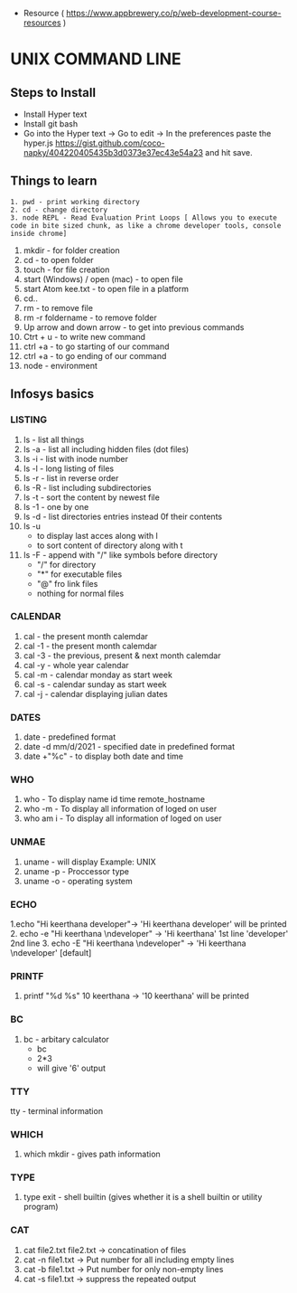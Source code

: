 - Resource ( https://www.appbrewery.co/p/web-development-course-resources )
# UNIX COMMAND LINE
## Steps to Install
- Install Hyper text
- Install git bash
- Go into the Hyper text -> Go to edit -> In the preferences paste the hyper.js https://gist.github.com/coco-napky/404220405435b3d0373e37ec43e54a23 and hit save.
## Things to learn
    1. pwd - print working directory
    2. cd - change directory
    3. node REPL - Read Evaluation Print Loops [ Allows you to execute code in bite sized chunk, as like a chrome developer tools, console inside chrome]
1. mkdir - for folder creation
2. cd - to open folder
3. touch - for file creation
4. start (Windows) / open (mac) - to open file
5. start Atom kee.txt - to open file in a platform
6. cd.. 
7. rm - to remove file 
8. rm -r foldername - to remove folder
9. Up arrow and down arrow -  to get into previous commands
10. Ctrt + u - to write new command 
11. ctrl +a - to go starting of our command   
12. ctrl +a - to go ending of our command 
13. node - environment
## Infosys basics
### LISTING
1. ls - list all things
2. ls -a - list all including hidden files (dot files)
3. ls -i - list with inode number
4. ls -l - long listing of files
5. ls -r - list in reverse order
6. ls -R - list including subdirectories
7. ls -t - sort the content by newest file
8. ls -1 - one by one
9. ls -d - list directories entries instead 0f their contents
10. ls -u 
    - to display last acces along with l
    - to sort content of directory along with t
11. ls -F - append with "/" like symbols before directory
    - "/" for directory
    - "*" for executable files
    - "@" fro link files
    - nothing for normal files 
### CALENDAR
1. cal    - the present month calemdar
2. cal -1 - the present month calemdar
3. cal -3 - the previous, present & next month calemdar
4. cal -y - whole year calendar
5. cal -m - calendar monday as start week 
6. cal -s -  calendar sunday as start week 
7. cal -j - calendar displaying julian dates

### DATES
1. date    - predefined format
2. date -d mm/d/2021 - specified date in predefined format
3. date +"%c" - to display both date and time 

### WHO
1. who      - To display name id time remote_hostname
2. who -m   - To display all information of loged on user
3. who am i - To display all information of loged on user
### UNMAE 
1. uname -   will display Example: UNIX 
2. uname -p - Proccessor type
3. uname -o - operating system
### ECHO
1.echo "Hi keerthana developer"-> 'Hi keerthana developer' will be printed
2. echo -e "Hi keerthana \ndeveloper" -> 'Hi keerthana' 1st line 'developer' 2nd line
3. echo -E "Hi keerthana \ndeveloper" -> 'Hi keerthana \ndeveloper' [default]
### PRINTF
1. printf "%d %s" 10 keerthana -> '10 keerthana' will be printed 
### BC 
1. bc - arbitary calculator 
   - bc
   - 2*3
   - will give '6' output
### TTY
tty - terminal information
### WHICH
1. which mkdir - gives path information
### TYPE
1. type exit - shell builtin (gives whether it is a shell builtin or utility program)
### CAT
1. cat file2.txt file2.txt -> concatination of files
2. cat -n file1.txt -> Put number for all including empty lines
3. cat -b file1.txt -> Put number for only non-empty lines
4. cat -s file1.txt -> suppress the repeated output
###
###

